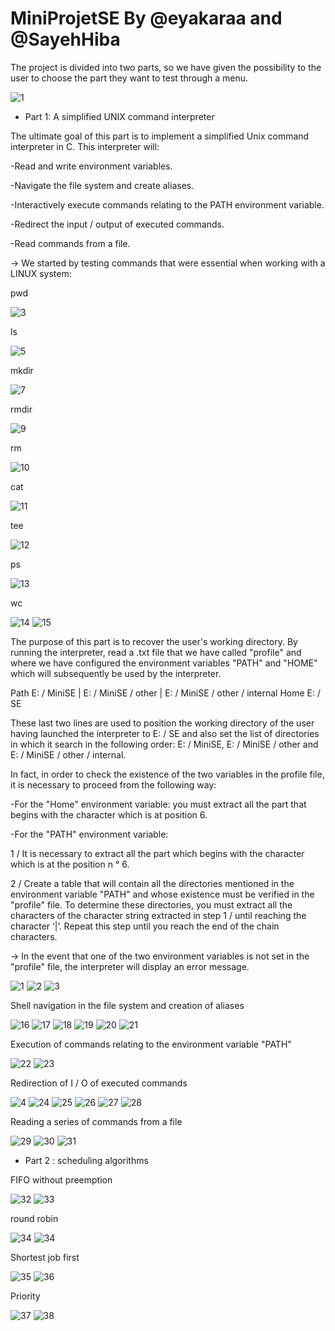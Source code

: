 # MiniProjetSE By @eyakaraa and @SayehHiba 


The project is divided into two parts, so we have given the possibility to the user to choose the part they want to test through a menu.

![1](https://user-images.githubusercontent.com/44647099/132101684-9c341e72-6635-40e7-ae2a-cca8877a26ff.jpg)



* Part 1: A simplified UNIX command interpreter




The ultimate goal of this part is to implement a simplified Unix command interpreter in C. This interpreter will:

-Read and write environment variables.

-Navigate the file system and create aliases.

-Interactively execute commands relating to the PATH environment variable.

-Redirect the input / output of executed commands.

-Read commands from a file. 




-> We started by testing commands that were essential when working with a LINUX system:

pwd 

![3](https://user-images.githubusercontent.com/44647099/132102258-a8fbd003-e60d-45fe-a6ae-8a318a391afd.jpg)

 ls
 
 ![5](https://user-images.githubusercontent.com/44647099/132102288-f5fbad31-e354-43bc-b19b-403e4d25d7de.jpg)
 
  mkdir
  
  ![7](https://user-images.githubusercontent.com/44647099/132102302-ab0ae88b-436b-4dc1-9428-df80d22754f6.jpg)
  
  rmdir
   
  ![9](https://user-images.githubusercontent.com/44647099/132102323-7a6137c1-1a60-4d5b-87b3-cc763dcabf80.jpg)
   
  rm
    
  ![10](https://user-images.githubusercontent.com/44647099/132102352-58d17069-414f-41d5-b451-9a922500facb.jpg)
    
  cat
    
  ![11](https://user-images.githubusercontent.com/44647099/132102206-70fed919-d59d-45e1-9d64-a66ff91258c7.PNG)

  tee
    
 ![12](https://user-images.githubusercontent.com/44647099/132102207-6915d828-2bbf-4070-84e3-2c9a13cbd515.jpg)
    
  ps

  ![13](https://user-images.githubusercontent.com/44647099/132102209-a5238e9d-bb27-496f-9f3f-4fc6233486c6.jpg)
    
  wc
    
  ![14](https://user-images.githubusercontent.com/44647099/132102210-9272a7fd-b07e-4bd9-a1d1-f37d83c29216.PNG)
  ![15](https://user-images.githubusercontent.com/44647099/132102217-9c5c5342-0a46-4a2e-931f-73d474a8b443.jpg)
    
The purpose of this part is to recover the user's working directory. By running the interpreter, read a .txt file that we have called "profile" and where we have configured the environment variables "PATH" and "HOME" which will subsequently be used by
the interpreter.

Path E: / MiniSE | E: / MiniSE / other | E: / MiniSE / other / internal
Home E: / SE

These last two lines are used to position the working directory of the user having
launched the interpreter to E: / SE and also set the list of directories in which it
search in the following order: E: / MiniSE, E: / MiniSE / other and E: / MiniSE / other / internal.

In fact, in order to check the existence of the two variables in the profile file, it is necessary to proceed from
the following way:

-For the "Home" environment variable: you must extract all the part that begins with the character which is at position 6.

-For the "PATH" environment variable:

1 / It is necessary to extract all the part which begins with the character which is at the position n ° 6.

2 / Create a table that will contain all the directories mentioned in the
environment variable "PATH" and whose existence must be verified in the
"profile" file. To determine these directories, you must extract all the
characters of the character string extracted in step 1 / until reaching the
character ‘|’. Repeat this step until you reach the end of the chain
characters.


->
In the event that one of the two environment variables is not set in
the "profile" file, the interpreter will display an error message.

![1](https://user-images.githubusercontent.com/44647099/132102570-100ab79f-beff-4057-a8ba-43ae0758e544.PNG)
![2](https://user-images.githubusercontent.com/44647099/132102572-62072bdb-9e9c-4935-9116-5323f05f1ce3.PNG)
![3](https://user-images.githubusercontent.com/44647099/132102574-4f95b8d1-81ea-465e-b57f-c5347ef41fd2.PNG)

Shell navigation in the file system and creation of aliases

![16](https://user-images.githubusercontent.com/44647099/132102636-edd938ea-d272-402c-9e06-49da831f20a2.jpg)
![17](https://user-images.githubusercontent.com/44647099/132102637-678557dc-da26-4fd8-9055-db53e328a3e5.jpg)
![18](https://user-images.githubusercontent.com/44647099/132102638-4dfddb28-aae3-4407-a386-ffaf94b735de.jpg)
![19](https://user-images.githubusercontent.com/44647099/132102639-3b4b3145-2b51-433c-897e-61b12e85c147.jpg)
![20](https://user-images.githubusercontent.com/44647099/132102640-5f876693-dec4-4df8-bcab-5af69c02863d.jpg)
![21](https://user-images.githubusercontent.com/44647099/132102641-03be5644-5738-449e-8c49-0cf261f764da.jpg)

Execution of commands relating to the environment variable "PATH"

![22](https://user-images.githubusercontent.com/44647099/132102674-752d21e6-59c2-4fa4-8008-608450a4a6f1.jpg)
![23](https://user-images.githubusercontent.com/44647099/132102676-5abd2457-8ec3-4c42-9fde-f71531a5d8c0.jpg)

Redirection of I / O of executed commands

![4](https://user-images.githubusercontent.com/44647099/132102749-4c3e3ed6-d10c-4674-886b-569024e4d790.PNG)
![24](https://user-images.githubusercontent.com/44647099/132102759-7c3b775a-4de5-452d-8cce-126efbf89d06.jpg)
![25](https://user-images.githubusercontent.com/44647099/132102761-355b1c3c-ed23-4a3b-a09b-548746a42df0.jpg)
![26](https://user-images.githubusercontent.com/44647099/132102763-b3323813-07fd-4bfa-a71b-350877e26f8e.jpg)
![27](https://user-images.githubusercontent.com/44647099/132102766-ff473489-9991-49e0-a35a-57744a5da7be.jpg)
![28](https://user-images.githubusercontent.com/44647099/132102767-1a0b6452-e61a-47fc-8792-444e7dbc5233.jpg)

Reading a series of commands from a file

![29](https://user-images.githubusercontent.com/44647099/132102796-561874e8-a75e-4579-9b6f-4325d58381fe.jpg)
![30](https://user-images.githubusercontent.com/44647099/132102800-d211020d-a7aa-425d-87f3-93dffdfa7764.jpg)
![31](https://user-images.githubusercontent.com/44647099/132102801-9f2ce1cf-793e-41cf-a780-ae6470586dd0.PNG)



* Part 2 : scheduling algorithms


FIFO without preemption

![32](https://user-images.githubusercontent.com/44647099/132102847-120ce5be-d11b-463e-a30f-cc80c4e4d7b5.jpg)
![33](https://user-images.githubusercontent.com/44647099/132102849-811e235f-ccce-4754-bd33-f3472a3a7368.jpg)

round robin

![34](https://user-images.githubusercontent.com/44647099/132102882-5bc0db12-5941-4a12-8d61-07eed911298d.jpg)
![34](https://user-images.githubusercontent.com/44647099/132102887-26a0a69d-0ece-461c-9899-b11ba82114cc.PNG)

 Shortest job first
 
![35](https://user-images.githubusercontent.com/44647099/132102917-2c76666c-20ae-429e-aefb-b227e8290a02.jpg)
![36](https://user-images.githubusercontent.com/44647099/132102921-28e2f56e-fb27-49fe-9568-1cd8477e104d.jpg)

Priority

![37](https://user-images.githubusercontent.com/44647099/132102922-fa4801b4-7019-45cf-86b4-e4a9354a53bb.jpg)
![38](https://user-images.githubusercontent.com/44647099/132102923-f01fb346-100f-4c80-b77c-3961c701b613.jpg)

